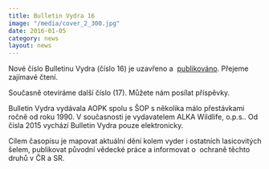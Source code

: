 ```yaml
---
title: Bulletin Vydra 16
image: "/media/cover_2_300.jpg"
date: 2016-01-05
category: news
layout: news
---
```

Nové číslo Bulletinu Vydra (číslo 16) je uzavřeno a 
[publikováno][1]. Přejeme zajímavé čtení.

Současně otevíráme další číslo (17). Můžete nám posílat příspěvky.

Bulletin Vydra vydávala AOPK spolu s ŠOP s několika málo přestávkami
ročně od roku 1990. V současnosti je vydavatelem ALKA Wildlife, o.p.s..
Od čísla 2015 vychází Bulletin Vydra pouze elektronicky.

Cílem časopisu je mapovat aktuální dění kolem vyder i ostatních
lasicovitých šelem, publikovat původní vědecké práce a informovat o 
ochraně těchto druhů v ČR a SR.


[1]: /ke-stazeni/bulletin-vydra/bulletin-vydra-16
